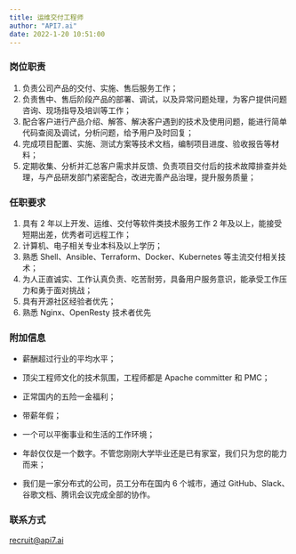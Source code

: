 ```yaml
---
title: 运维交付工程师
author: "API7.ai"
date: 2022-1-20 10:51:00
---
```


### 岗位职责

1. 负责公司产品的交付、实施、售后服务工作；​
2. 负责售中、售后阶段产品的部署、调试，以及异常问题处理，为客户提供问题咨询、现场指导及培训等工作；​
3. 配合客户进行产品介绍、解答、解决客户遇到的技术及使用问题，能进行简单代码查阅及调试，分析问题，给予用户及时回复；​
4. 完成项目配置、实施、测试方案等技术文档，编制项目进度、验收报告等材料；​
5. 定期收集、分析并汇总客户需求并反馈、负责项目交付后的技术故障排查并处理，与产品研发部门紧密配合，改进完善产品治理，提升服务质量；

### 任职要求

1. 具有 2 年以上开发、运维、交付等软件类技术服务工作 2 年及以上，能接受短期出差，优秀者可远程工作；
2. 计算机、电子相关专业本科及以上学历；
3. 熟悉 Shell、Ansible、Terraform、Docker、Kubernetes 等主流交付相关技术；
4. 为人正直诚实、工作认真负责、吃苦耐劳，具备用户服务意识，能承受工作压力和勇于面对挑战；
5. 具有开源社区经验者优先；
6. 熟悉 Nginx、OpenResty 技术者优先

### 附加信息

- 薪酬超过行业的平均水平；

- 顶尖工程师文化的技术氛围，工程师都是 Apache committer 和 PMC；

- 正常国内的五险一金福利；

- 带薪年假；

- 一个可以平衡事业和生活的工作环境；

- 年龄仅仅是一个数字。不管您刚刚大学毕业还是已有家室，我们只为您的能力而来；

- 我们是一家分布式的公司，员工分布在国内 6 个城市，通过 GitHub、Slack、谷歌文档、腾讯会议完成全部的协作。

### 联系方式

[recruit@api7.ai](mailto:recruit@api7.ai)
